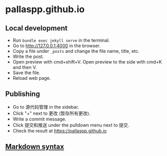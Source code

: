 # pallaspp.github.io

## Local development

- Run `bundle exec jekyll serve` in the terminal.
- Go to http://127.0.0.1:4000 in the browser.
- Copy a file under `_posts` and change the file name, title, etc.
- Write the post.
- Open preview with cmd+shift+V. Open preview to the side with cmd+K and then V.
- Save the file.
- Reload web page.

## Publishing

- Go to 源代码管理 in the sidebar.
- Click "+" next to 更改 (暂存所有更改).
- Write a commit message.
- Click 提交和推送 under the pulldown menu next to 提交.
- Check the result at https://pallaspp.github.io

## [Markdown syntax](https://docs.github.com/en/get-started/writing-on-github/getting-started-with-writing-and-formatting-on-github/basic-writing-and-formatting-syntax)
